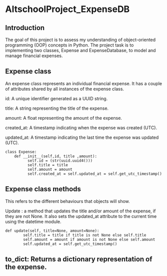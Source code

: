 # AltschoolProject_ExpenseDB
##  Introduction
The goal of this project is to assess my understanding of object-oriented programming (OOP) concepts in Python. 
The project task is to  implementing two classes, Expense and ExpenseDatabase, to model and manage financial expenses. 

##  Expense class
An expense class represents an individual financial expense. It has a couple of attributes shared by all instances of the expense class.

id: A unique identifier generated as a UUID string.

title: A string representing the title of the expense.

amount: A float representing the amount of the expense.

created_at: A timestamp indicating when the expense was created (UTC).

updated_at: A timestamp indicating the last time the expense was updated (UTC).

```
class Expense:
    def __init__(self,id, title ,amount):  
          self.id = (str(uuid.uuid4()))  
          self.title = title  
          self.amount = amount  
          self.created_at = self.updated_at = self.get_utc_timestamp()
```


 ## Expense class methods
This refers to the different behaviours that objects will show.

Update : a method that updates the title and/or amount of the expense, if they are not None. It also sets the updated_at attribute to the current time using the datetime module.
```
def update(self, title=None, amount=None):
        self.title = title if title is not None else self.title
        self.amount = amount if amount is not None else self.amount
        self.updated_at = self.get_utc_timestamp()
```

## to_dict: Returns a dictionary representation of the expense.


   

